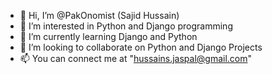 - 👋 Hi, I’m @PakOnomist (Sajid Hussain)
- 👀 I’m interested in Python and Django programming
- 🌱 I’m currently learning Django and Python
- 💞️ I’m looking to collaborate on Python and Django Projects
- 📫 You can connect me at "hussains.jaspal@gmail.com"

<!---
PakOnomist/PakOnomist is a ✨ special ✨ repository because its `README.md` (this file) appears on your GitHub profile.
You can click the Preview link to take a look at your changes.
--->

